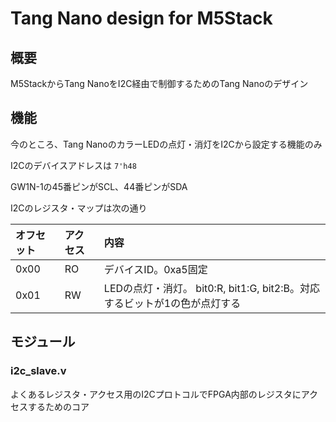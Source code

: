 # Tang Nano design for M5Stack

## 概要

M5StackからTang NanoをI2C経由で制御するためのTang Nanoのデザイン

## 機能

今のところ、Tang NanoのカラーLEDの点灯・消灯をI2Cから設定する機能のみ

I2Cのデバイスアドレスは `7'h48`

GW1N-1の45番ピンがSCL、44番ピンがSDA

I2Cのレジスタ・マップは次の通り

| オフセット | アクセス | 内容 |
|:---|:---|:---|
| 0x00 | RO | デバイスID。0xa5固定 |
| 0x01 | RW | LEDの点灯・消灯。 bit0:R, bit1:G, bit2:B。対応するビットが1の色が点灯する |

## モジュール

### i2c_slave.v

よくあるレジスタ・アクセス用のI2CプロトコルでFPGA内部のレジスタにアクセスするためのコア

